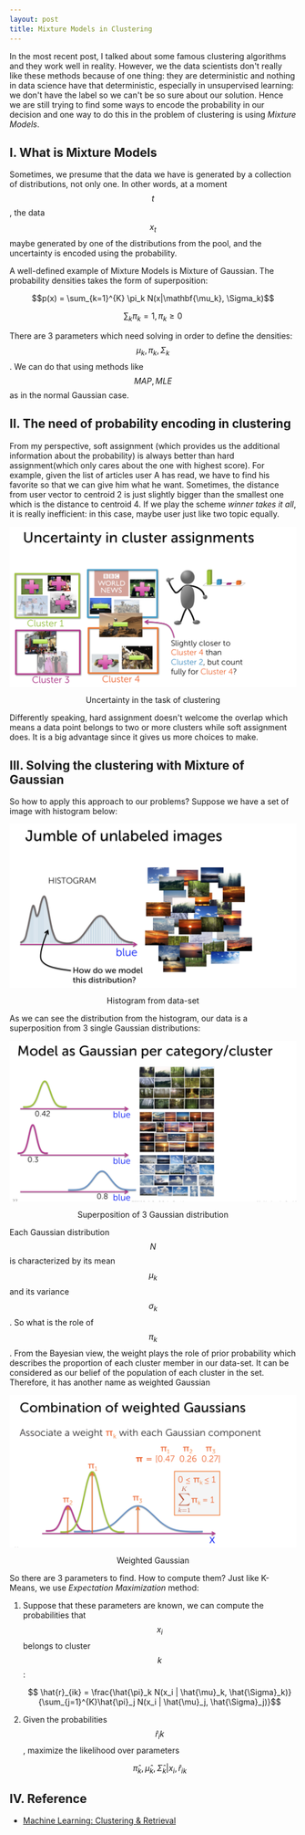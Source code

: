 ```yaml
---
layout: post
title: Mixture Models in Clustering
---
```


In the most recent post, I talked about some famous clustering algorithms and they work well in reality. However, we the data scientists don't really like these methods because of one thing: they are deterministic and nothing in data science have that deterministic, especially in unsupervised learning: we don't have the label so we can't be so sure about our solution. Hence we are still trying to find some ways to encode the probability in our decision and one way to do this in the problem of clustering is using _Mixture Models_.

## I. What is Mixture Models

Sometimes, we presume that the data we have is generated by a collection of distributions, not only one. In other words, at a moment $$t$$, the data $$x_t$$ maybe generated by one of the distributions from the pool, and the uncertainty is encoded using the probability.

A well-defined example of Mixture Models is Mixture of Gaussian. The probability densities takes the form of superposition:

$$p(x) = \sum_{k=1}^{K} \pi_k N(x|\mathbf{\mu_k}, \Sigma_k)$$

$$ \sum_k \pi_k = 1, \pi_k \ge 0$$

There are 3 parameters which need solving in order to define the densities: $$ \mu_k, \pi_k, \Sigma_k$$. We can do that using methods like $$ MAP, MLE$$ as in the normal Gaussian case.

## II. The need of probability encoding in clustering

From my perspective, soft assignment (which provides us the additional information about the probability) is always better than hard assignment(which only cares about the one with highest score). For example, given the list of articles user A has read, we have to find his favorite so that we can give him what he want. Sometimes, the distance from user vector to centroid 2 is just slightly bigger than the smallest one which is the distance to centroid 4. If we play the scheme *winner takes it all*, it is really inefficient: in this case, maybe user just like two topic equally.

<p align="center">
 <img src="/images/mixture-model/uncertainty.png" alt="" align="middle">
 <div align="center"> Uncertainty in the task of clustering</div>
</p>

Differently speaking, hard assignment doesn't welcome the overlap which means a data point belongs to two or more clusters while soft assignment does. It is a big advantage since it gives us more choices to make.

## III. Solving the clustering with Mixture of Gaussian

So how to apply this approach to our problems? Suppose we have a set of image with histogram below:

<p align="center">
 <img src="/images/mixture-model/histogram.png" alt="" align="middle">
 <div align="center">Histogram from data-set</div>
</p>

As we can see the distribution from the histogram, our data is a superposition from 3 single Gaussian distributions:

<p align="center">
 <img src="/images/mixture-model/analysis.png" alt="" align="middle">
 <div align="center"> Superposition of 3 Gaussian distribution</div>
</p>

Each Gaussian distribution $$N$$ is characterized by its mean $$\mu_k$$ and its variance $$\sigma_k$$. So what is the role of $$\pi_k$$. From the Bayesian view, the weight plays the role of prior probability which describes the proportion of each cluster member in our data-set. It can be considered as our belief of the population of each cluster in the set. Therefore, it has another name as weighted Gaussian

<p align="center">
 <img src="/images/mixture-model/weighted.png" alt="" align="middle">
 <div align="center"> Weighted Gaussian</div>
</p>

So there are 3 parameters to find. How to compute them? Just like K-Means, we use *Expectation Maximization* method:

1. Suppose that these parameters are known, we can compute the probabilities that $$x_i$$ belongs to cluster $$k$$:

    $$ \hat{r}_{ik} = \frac{\hat{\pi}_k N(x_i | \hat{\mu}_k, \hat{\Sigma}_k)}
        {\sum_{j=1}^{K}\hat{\pi}_j N(x_i | \hat{\mu}_j, \hat{\Sigma}_j)}$$

2. Given the probabilities $$\hat{r}_ik$$, maximize the likelihood over parameters

    $$\hat{\pi}_k, \hat{\mu}_k, \hat{\Sigma}_k | {x_i, \hat{r}_{ik}}$$

## IV. Reference

* [Machine Learning: Clustering & Retrieval](https://www.coursera.org/learn/ml-clustering-and-retrieval/home/welcome)
